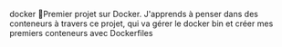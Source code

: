docker
🐳Premier projet sur Docker. J'apprends à penser dans des conteneurs à travers ce projet, qui va gérer le docker bin et créer mes premiers conteneurs avec Dockerfiles
